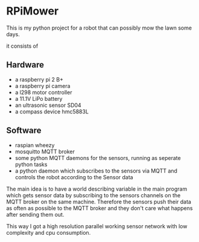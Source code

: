 # RPiMower

This is my python project for a robot that can possibly mow the lawn some days.

it consists of 

## Hardware
- a raspberry pi 2 B+
- a raspberry pi camera
- a l298 motor controller
- a 11.1V LiPo battery
- an ultrasonic sensor SD04
- a compass device hmc5883L


## Software
- raspian wheezy
- mosquitto MQTT broker
- some python MQTT daemons for the sensors, running as seperate python tasks
- a python daemon which subscribes to the sensors via MQTT and controls the robot according to the Sensor data

The main idea is to have a world describing variable in the main program which gets sensor data by subscribing to the sensors channels on the MQTT broker on the same machine. Therefore the sensors push their data as often as possible to the MQTT broker and they don't care what happens after sending them out. 

This way I got a high resolution parallel working sensor network with low complexity and cpu consumption.

